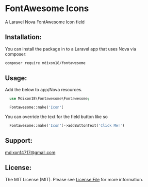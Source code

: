 # FontAwesome Icons
A Laravel Nova FontAwesome Icon field

## Installation:

You can install the package in to a Laravel app that uses Nova via composer:

```bash
composer require mdixon18/fontawesome
```

## Usage:
Add the below to app/Nova resources.

```php
  use Mdixon18\Fontawesome\Fontawesome;

  Fontawesome::make('Icon')
```

You can override the text for the field button like so

```php
  Fontawesome::make('Icon')->addButtonText('Click Me!')
```

## Support:
mdixon14717@gmail.com

## License:
The MIT License (MIT). Please see [License File](LICENSE) for more information.
